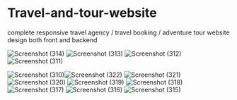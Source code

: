 # Travel-and-tour-website
complete responsive travel agency / travel booking / adventure tour website design both front and backend



![Screenshot (314)](https://github.com/akashsingh666/Travel-and-tour-website/assets/124323766/6db7a180-56be-4d32-8eae-27230b4f1bbd)
![Screenshot (313)](https://github.com/akashsingh666/Travel-and-tour-website/assets/124323766/040f6502-83ad-4f33-af96-4fbc53c5f275)
![Screenshot (312)](https://github.com/akashsingh666/Travel-and-tour-website/assets/124323766/e623233f-fa53-4717-9ca5-b6692733b6de)
![Screenshot (311)](https://github.com/akashsingh666/Travel-and-tour-website/assets/124323766/39218f78-ae2f-45a1-8c00-cb3a9114696e)

![Screenshot (310)](https://github.com/akashsingh666/Travel-and-tour-website/assets/124323766/5fb76963-525a-43a0-9cc2-4037e1b1568c)![Screenshot (322)](https://github.com/akashsingh666/Travel-and-tour-website/assets/124323766/ee6cbab4-0ec6-48e0-b1a1-707017be3a87)
![Screenshot (321)](https://github.com/akashsingh666/Travel-and-tour-website/assets/124323766/5d065835-790f-47b4-a92d-b10bce0cefbc)
![Screenshot (320)](https://github.com/akashsingh666/Travel-and-tour-website/assets/124323766/4017a6af-b1d9-4bb8-94fc-e2979bdac5b1)
![Screenshot (319)](https://github.com/akashsingh666/Travel-and-tour-website/assets/124323766/68c3f52d-f4c5-4eff-8ace-28ff95822f14)
![Screenshot (318)](https://github.com/akashsingh666/Travel-and-tour-website/assets/124323766/cf537082-bb1c-4d9b-9bad-2df23e92ebe4)
![Screenshot (317)](https://github.com/akashsingh666/Travel-and-tour-website/assets/124323766/b3e4d151-cbff-4ef8-adbf-5ebab6110197)
![Screenshot (316)](https://github.com/akashsingh666/Travel-and-tour-website/assets/124323766/31680f22-4646-4c34-bc69-2503ae958ba0)
![Screenshot (315)](https://github.com/akashsingh666/Travel-and-tour-website/assets/124323766/acf4dda2-2227-40dd-b358-6343f07e4860)
